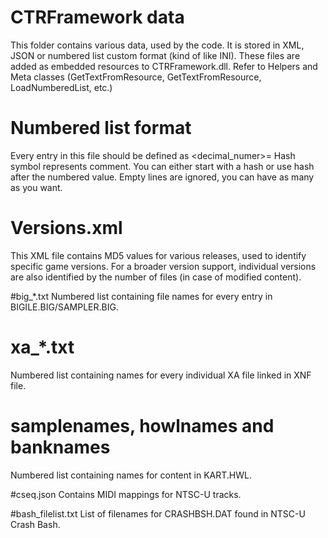 ﻿# CTRFramework data
This folder contains various data, used by the code. It is stored in XML, JSON or numbered list custom format (kind of like INI).
These files are added as embedded resources to CTRFramework.dll. Refer to Helpers and Meta classes (GetTextFromResource, GetTextFromResource, LoadNumberedList, etc.)

# Numbered list format
Every entry in this file should be defined as <decimal_numer>=<string without spaces>
Hash symbol represents comment. You can either start with a hash or use hash after the numbered value.
Empty lines are ignored, you can have as many as you want.

# Versions.xml
This XML file contains MD5 values for various releases, used to identify specific game versions.
For a broader version support, individual versions are also identified by the number of files (in case of modified content).

#big_*.txt
Numbered list containing file names for every entry in BIGILE.BIG/SAMPLER.BIG.

# xa_*.txt
Numbered list containing names for every individual XA file linked in XNF file.

# samplenames, howlnames and banknames
Numbered list containing names for content in KART.HWL.

#cseq.json
Contains MIDI mappings for NTSC-U tracks.

#bash_filelist.txt
List of filenames for CRASHBSH.DAT found in NTSC-U Crash Bash.